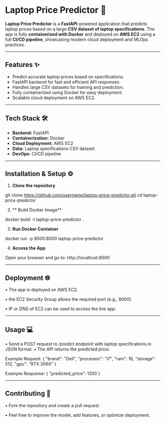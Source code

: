 # Laptop Price Predictor 🚀

**Laptop Price Predictor** is a **FastAPI**-powered application that predicts laptop prices based on a large **CSV dataset of laptop specifications**. The app is fully **containerized with Docker** and deployed on **AWS EC2** using a full **CI/CD pipeline**, showcasing modern cloud deployment and MLOps practices.

---

## Features ✨
- Predict accurate laptop prices based on specifications.
- FastAPI backend for fast and efficient API responses.
- Handles large CSV datasets for training and prediction.
- Fully containerized using Docker for easy deployment.
- Scalable cloud deployment on AWS EC2.

---

## Tech Stack 🛠
- **Backend:** FastAPI  
- **Containerization:** Docker  
- **Cloud Deployment:** AWS EC2  
- **Data:** Laptop specifications CSV dataset  
- **DevOps:** CI/CD pipeline

---

## Installation & Setup ⚙️

1. **Clone the repository**

git clone https://github.com/username/laptop-price-predictor.git
cd laptop-price-predictor

2.  ** Build Docker Image**

docker build -t laptop-price-predictor .

3. **Run Docker Container**

docker run -p 8000:8000 laptop-price-predictor

4. **Access the App**

Open your browser and go to: http://localhost:8000

---

## Deployment 🌐

• The app is deployed on AWS EC2.

• the EC2 Security Group allows the required port (e.g., 8000).

• IP or DNS of EC2 can be used to access the live app:

---

## Usage 💻

• Send a POST request to /predict endpoint with laptop specifications in JSON format.
• The API returns the predicted price.

Example Request:
{
  "brand": "Dell",
  "processor": "i7",
  "ram": 16,
  "storage": 512,
  "gpu": "RTX 3060"
}

Example Response:
{
  "predicted_price": 1200
}

---

## Contributing 🤝

• Fork the repository and create a pull request.

• Feel free to improve the model, add features, or optimize deployment.
